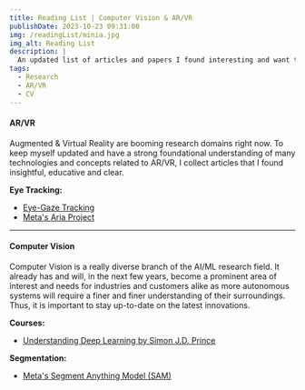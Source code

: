 ```yaml
---
title: Reading List | Computer Vision & AR/VR
publishDate: 2023-10-23 09:31:00
img: /readingList/minia.jpg
img_alt: Reading List
description: |
  An updated list of articles and papers I found interesting and want to keep on hand
tags:
  - Research
  - AR/VR
  - CV
---
```


#### AR/VR

Augmented & Virtual Reality are booming research domains right now. To keep myself updated and have a strong foundational understanding of many technologies and concepts related to AR/VR, I collect articles that I found insightful, educative and clear.

**Eye Tracking:**
- [Eye-Gaze Tracking ](https://pupil-labs.com/blog/news/what-is-eye-tracking/)
- [Meta's Aria Project ](https://www.projectaria.com/)

---

#### Computer Vision

Computer Vision is a really diverse branch of the AI/ML research field. It already has and will, in the next few years, become a prominent area of interest and needs for industries and customers alike as more autonomous systems will require a finer and finer understanding of their surroundings. Thus, it is important to stay up-to-date on the latest innovations.

**Courses:**
- [Understanding Deep Learning by Simon J.D. Prince](https://udlbook.github.io/udlbook/)

**Segmentation:**
- [Meta's Segment Anything Model (SAM)](https://ai.meta.com/blog/segment-anything-foundation-model-image-segmentation/)